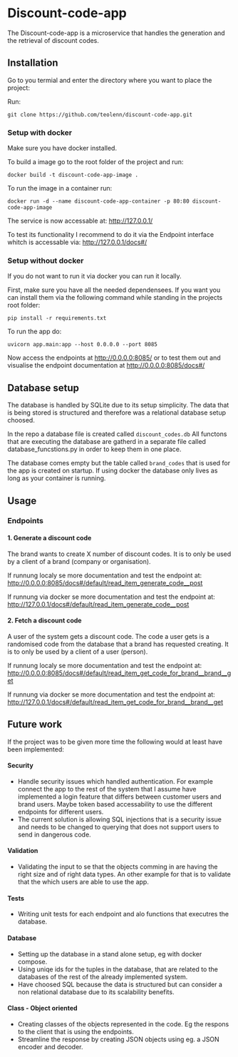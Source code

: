 # Discount-code-app

The Discount-code-app is a microservice that handles the generation and the retrieval of discount codes.

## Installation

Go to you termial and enter the directory where you want to place the project:

Run:
```
git clone https://github.com/teolenn/discount-code-app.git
```


### Setup with docker

Make sure you have docker installed.

To build a image go to the root folder of the project and run: 
```
docker build -t discount-code-app-image .                            
```

To run the image in a container run:
```
docker run -d --name discount-code-app-container -p 80:80 discount-code-app-image    
```

The service is now accessable at:
http://127.0.0.1/

To test its functionality I recommend to do it via the Endpoint interface whitch is accessable via:
http://127.0.0.1/docs#/


### Setup without docker

If you do not want to run it via docker you can run it locally.

First, make sure you have all the needed dependensees. If you want you can install them via the following command while standing in the projects root folder:
```
pip install -r requirements.txt
```

To run the app do:
```
uvicorn app.main:app --host 0.0.0.0 --port 8085
```

Now access the endpoints at http://0.0.0.0:8085/ or to test them out and visualise the endpoint documentation at http://0.0.0.0:8085/docs#/

## Database setup
The database is handled by SQLite due to its setup simplicity. The data that is being stored is structured and therefore was a relational database setup choosed.

In the repo a database file is created called `discount_codes.db`
All functons that are executing the database are gatherd in a separate file called database_funcstions.py in order to keep them in one place.

The database comes empty but the table called `brand_codes` that is used for the app is created on startup. If using docker the database only lives as long as your container is running.

## Usage

### Endpoints

#### 1. Generate a discount code

The brand wants to create X number of discount codes.
It is to only be used by a client of a brand (company or organisation).

If runnung localy se more documentation and test the endpoint at:</br>
http://0.0.0.0:8085/docs#/default/read_item_generate_code__post

If runnung via docker se more documentation and test the endpoint at:</br>
http://127.0.0.1/docs#/default/read_item_generate_code__post

#### 2. Fetch a discount code

A user of the system gets a discount code. The code a user gets is a randomised code from the database that a brand has requested creating.
It is to only be used by a client of a user (person).

If runnung localy se more documentation and test the endpoint at:</br>
http://0.0.0.0:8085/docs#/default/read_item_get_code_for_brand__brand__get

If runnung via docker se more documentation and test the endpoint at:</br>
http://127.0.0.1/docs#/default/read_item_get_code_for_brand__brand__get


## Future work
If the project was to be given more time the following would at least have been implemented:

#### Security
- Handle security issues which handled authentication. For example connect the app to the rest of the system that I assume have implemented a login feature that differs between customer users and brand users. Maybe token based accessability to use the different endpoints for different users.
- The current solution is allowing SQL injections that is a security issue and needs to be changed to querying that does not support users to send in dangerous code.

#### Validation
- Validating the input to se that the objects comming in are having the right size and of right data types. An other example for that is to validate that the which users are able to use the app. 

#### Tests
- Writing unit tests for each endpoint and alo functions that executres the database. 

#### Database
- Setting up the database in a stand alone setup, eg with docker compose. 
- Using uniqe ids for the tuples in the database, that are related to the databases of the rest of the already implemented system.
- Have choosed SQL because the data is structured but can consider a non relational database due to its scalability benefits.

#### Class - Object oriented
- Creating classes of the objects represented in the code. Eg the respons to the client that is using the endpoints.
- Streamline the response by creating JSON objects using eg. a JSON encoder and decoder. 




